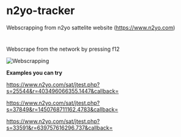 # n2yo-tracker
Webscrapping from n2yo sattelite website (https://www.n2yo.com)
#
Webscrape from the network by pressing f12 
[^1]:
![Webscrapping](https://github.com/Zhen-Shin/n2yo-tracker/assets/148989550/d6130fbd-1cb6-407f-b350-806880660692)


[^2]:
**Examples you can try** 
[^1]:
https://www.n2yo.com/sat/jtest.php?s=25544&r=403496066355.1447&callback=
[^1]:
https://www.n2yo.com/sat/jtest.php?s=37849&r=1450768711162.4783&callback=
[^1]:
https://www.n2yo.com/sat/jtest.php?s=33591&r=639757616296.737&callback=
